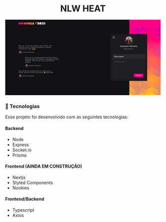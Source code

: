 <h1 align="center">
  NLW HEAT
</h1>

<div align="center">
  <img width=1366 height="auto" alt="Home" title="Home" src="frontend/public/tela_nlw.png" /> 
</div>

### 🚀 Tecnologias

Esse projeto foi desenvolvido com as seguintes tecnologias:

#### Backend

- Node
- Express
- Socket.io
- Prisma

#### Frontend (AINDA EM CONSTRUÇÃO)

- Nextjs
- Styled Components
- Nookies

#### Frontend/Backend

- Typescript
- Axios
